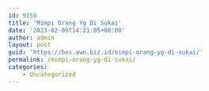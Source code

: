 ```yaml
---
id: 9258
title: 'Mimpi Orang Yg Di Sukai'
date: '2023-02-09T14:21:05+00:00'
author: admin
layout: post
guid: 'https://bos.awn.biz.id/mimpi-orang-yg-di-sukai/'
permalink: /mimpi-orang-yg-di-sukai/
categories:
    - Uncategorized
---
```


